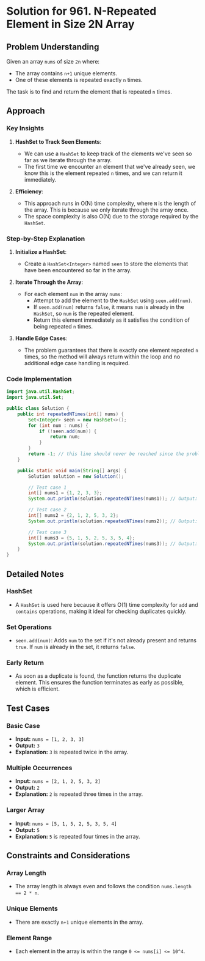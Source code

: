 # Solution for 961. N-Repeated Element in Size 2N Array

## Problem Understanding

Given an array `nums` of size `2n` where:
- The array contains `n+1` unique elements.
- One of these elements is repeated exactly `n` times.

The task is to find and return the element that is repeated `n` times.

## Approach

### Key Insights

1. **HashSet to Track Seen Elements**: 
   - We can use a `HashSet` to keep track of the elements we've seen so far as we iterate through the array.
   - The first time we encounter an element that we've already seen, we know this is the element repeated `n` times, and we can return it immediately.

2. **Efficiency**:
   - This approach runs in O(N) time complexity, where `N` is the length of the array. This is because we only iterate through the array once.
   - The space complexity is also O(N) due to the storage required by the `HashSet`.

### Step-by-Step Explanation

1. **Initialize a HashSet**:
   - Create a `HashSet<Integer>` named `seen` to store the elements that have been encountered so far in the array.

2. **Iterate Through the Array**:
   - For each element `num` in the array `nums`:
     - Attempt to add the element to the `HashSet` using `seen.add(num)`.
     - If `seen.add(num)` returns `false`, it means `num` is already in the `HashSet`, so `num` is the repeated element.
     - Return this element immediately as it satisfies the condition of being repeated `n` times.

3. **Handle Edge Cases**:
   - The problem guarantees that there is exactly one element repeated `n` times, so the method will always return within the loop and no additional edge case handling is required.

### Code Implementation

```java
import java.util.HashSet;
import java.util.Set;

public class Solution {
    public int repeatedNTimes(int[] nums) {
        Set<Integer> seen = new HashSet<>();
        for (int num : nums) {
            if (!seen.add(num)) {
                return num;
            }
        }
        return -1; // this line should never be reached since the problem guarantees a solution
    }

    public static void main(String[] args) {
        Solution solution = new Solution();

        // Test case 1
        int[] nums1 = {1, 2, 3, 3};
        System.out.println(solution.repeatedNTimes(nums1)); // Output: 3

        // Test case 2
        int[] nums2 = {2, 1, 2, 5, 3, 2};
        System.out.println(solution.repeatedNTimes(nums2)); // Output: 2

        // Test case 3
        int[] nums3 = {5, 1, 5, 2, 5, 3, 5, 4};
        System.out.println(solution.repeatedNTimes(nums3)); // Output: 5
    }
}
```
## Detailed Notes

### HashSet
- A `HashSet` is used here because it offers O(1) time complexity for `add` and `contains` operations, making it ideal for checking duplicates quickly.

### Set Operations
- `seen.add(num)`: Adds `num` to the set if it's not already present and returns `true`. If `num` is already in the set, it returns `false`.

### Early Return
- As soon as a duplicate is found, the function returns the duplicate element. This ensures the function terminates as early as possible, which is efficient.

## Test Cases

### Basic Case
- **Input:** `nums = [1, 2, 3, 3]`
- **Output:** `3`
- **Explanation:** `3` is repeated twice in the array.

### Multiple Occurrences
- **Input:** `nums = [2, 1, 2, 5, 3, 2]`
- **Output:** `2`
- **Explanation:** `2` is repeated three times in the array.

### Larger Array
- **Input:** `nums = [5, 1, 5, 2, 5, 3, 5, 4]`
- **Output:** `5`
- **Explanation:** `5` is repeated four times in the array.

## Constraints and Considerations

### Array Length
- The array length is always even and follows the condition `nums.length == 2 * n`.

### Unique Elements
- There are exactly `n+1` unique elements in the array.

### Element Range
- Each element in the array is within the range `0 <= nums[i] <= 10^4`.
